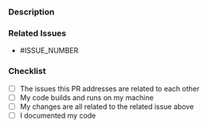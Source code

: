 <!--- IMPORTANT: Fill out all required fields. Otherwise we might close this PR temporarily -->

<!--- IMPORTANT: If this PR addresses multiple unrelated issues, it will be closed until separated. -->

### Description

<!--- REQUIRED: Describe what changed in detail -->

### Related Issues

<!--- REQUIRED: Tag all related issues (e.g. * #123) -->
<!--- If this PR resolves a bug, please specify (e.g. * fix #123) -->
<!--- If this PR implements a new feature, please specify (e.g. * resolve #123) -->
<!--- If this PR addresses multiple issues, these issues must be related to one other -->

* #ISSUE_NUMBER

### Checklist

<!--- Add things that are not yet implemented above -->

- [ ] The issues this PR addresses are related to each other
- [ ] My code builds and runs on my machine
- [ ] My changes are all related to the related issue above
- [ ] I documented my code
